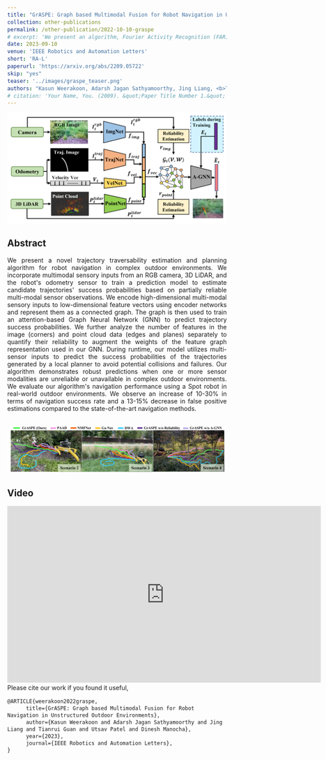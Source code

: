 ```yaml
---
title: "GrASPE: Graph based Multimodal Fusion for Robot Navigation in Unstructured Outdoor Environments"
collection: other-publications
permalink: /other-publication/2022-10-10-graspe
# excerpt: 'We present an algorithm, Fourier Activity Recognition (FAR), for UAV video activity recognition. Our formulation uses a novel Fourier object disentanglement method to innately separate out the human agent (which is typically small) from the background. Our disentanglement technique operates in the frequency domain to characterize the extent of temporal change of spatial pixels, and exploits convolution-multiplication properties of Fourier transform to map this representation to the corresponding object-background entangled features obtained from the network. To encapsulate contextual information and long-range space-time dependencies, we present a novel Fourier Attention algorithm, which emulates the benefits of self-attention by modeling the weighted outer product in the frequency domain. Our Fourier attention formulation uses much fewer computations than self-attention. We have evaluated our approach on multiple UAV datasets including UAV Human RGB, UAV Human Night, Drone Action, and NEC Drone. We demonstrate a relative improvement of 8.02% - 38.69% in top-1 accuracy and up to 3 times faster over prior works.'
date: 2023-09-10
venue: 'IEEE Robotics and Automation Letters'
short: 'RA-L'
paperurl: 'https://arxiv.org/abs/2209.05722'
skip: "yes"
teaser: '../images/graspe_teaser.png'
authors: "Kasun Weerakoon, Adarsh Jagan Sathyamoorthy, Jing Liang, <b>Tianrui Guan</b>, Utsav Patel, Dinesh Manocha"
# citation: 'Your Name, You. (2009). &quot;Paper Title Number 1.&quot; <i>Journal 1</i>. 1(1).'
---
```


<p style="text-align:center;">
<img src="../images/graspe_net.png" width="600">
</p>

## Abstract

<div style="text-align: justify"> We present a novel trajectory traversability estimation and planning algorithm for robot navigation in complex outdoor environments. We incorporate multimodal sensory inputs from an RGB camera, 3D LiDAR, and the robot's odometry sensor to train a prediction model to estimate candidate trajectories' success probabilities based on partially reliable multi-modal sensor observations. We encode high-dimensional multi-modal sensory inputs to low-dimensional feature vectors using encoder networks and represent them as a connected graph. The graph is then used to train an attention-based Graph Neural Network (GNN) to predict trajectory success probabilities. We further analyze the number of features in the image (corners) and point cloud data (edges and planes) separately to quantify their reliability to augment the weights of the feature graph representation used in our GNN. During runtime, our model utilizes multi-sensor inputs to predict the success probabilities of the trajectories generated by a local planner to avoid potential collisions and failures. Our algorithm demonstrates robust predictions when one or more sensor modalities are unreliable or unavailable in complex outdoor environments. We evaluate our algorithm's navigation performance using a Spot robot in real-world outdoor environments. We observe an increase of 10-30% in terms of navigation success rate and a 13-15% decrease in false positive estimations compared to the state-of-the-art navigation methods.
</div>

<br>

<p style="text-align:center;">
<img src="../images/graspe_vis.png" width="900">
</p>

## Video
<iframe width="720" height="405" src="https://www.youtube.com/embed/35hT8gokWhc" frameborder="0" allow="accelerometer; autoplay; encrypted-media; gyroscope; picture-in-picture" allowfullscreen></iframe>

<br>
Please cite our work if you found it useful,

```
@ARTICLE{weerakoon2022graspe,
      title={GrASPE: Graph based Multimodal Fusion for Robot Navigation in Unstructured Outdoor Environments}, 
      author={Kasun Weerakoon and Adarsh Jagan Sathyamoorthy and Jing Liang and Tianrui Guan and Utsav Patel and Dinesh Manocha},
      year={2023},
      journal={IEEE Robotics and Automation Letters}, 
}
```
